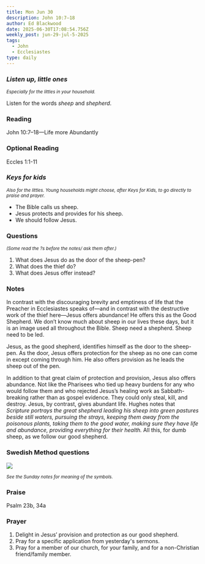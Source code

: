 ```yaml
---
title: Mon Jun 30
description: John 10:7–18
author: Ed Blackwood
date: 2025-06-30T17:08:54.756Z
weekly_post: jun-29-jul-5-2025
tags:
  - John
  - Ecclesiastes
type: daily
---
```

### *Listen up, little ones*

<div><small><i>Especially for the littles in your household.</i></small></div>

Listen for the words *sheep* and *shepherd*.

### Reading

John 10:7–18—Life more Abundantly

### Optional Reading

Eccles 1:1-11

### *Keys for kids*

<div><small><i>Also for the littles. Young households might choose, after Keys for Kids, to go directly to praise and prayer.</i></small></div>

* The Bible calls us sheep.
* Jesus protects and provides for his sheep.
* We should follow Jesus.

### Questions

<div><small><i>(Some read the ?s before the notes/ ask them after.)</i></small></div>

1. What does Jesus do as the door of the sheep-pen?
2. What does the thief do?
3. What does Jesus offer instead?

### Notes

In contrast with the discouraging brevity and emptiness of life that the Preacher in Ecclesiastes speaks of—and in contrast with the destructive work of the thief here—Jesus offers abundance! He offers this as the Good Shepherd. We don’t know much about sheep in our lives these days, but it is an image used all throughout the Bible. Sheep need a shepherd. Sheep need to be led.

Jesus, as the good shepherd, identifies himself as the door to the sheep-pen. As the door, Jesus offers protection for the sheep as no one can come in except coming through him. He also offers provision as he leads the sheep out of the pen.

In addition to that great claim of protection and provision, Jesus also offers abundance. Not like the Pharisees who tied up heavy burdens for any who would follow them and who rejected Jesus’s healing work as Sabbath-breaking rather than as gospel evidence. They could only steal, kill, and destroy. Jesus, by contrast, gives abundant life. Hughes notes that *Scripture portrays the great shepherd leading his sheep into green pastures beside still waters, pursuing the strays, keeping them away from the poisonous plants, taking them to the good water, making sure they have life and abundance, providing everything for their health.* All this, for dumb sheep, as we follow our good shepherd.

### Swedish Method questions

![](/static/img/family_worship_study_ed-swedish_questions.png)

<div><small><i>See the Sunday notes for meaning of the symbols.</i></small></div>

### Praise

P﻿salm 23b, 34a

### Prayer

1. Delight in Jesus’ provision and protection as our good shepherd.
2. Pray for a specific application from yesterday's sermons.
3. Pray for a member of our church, for your family, and for a non-Christian friend/family member.